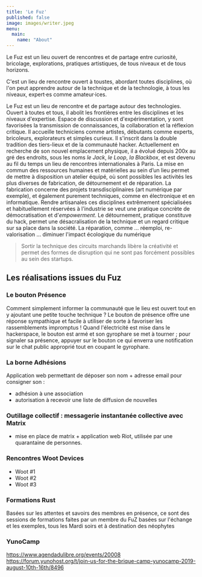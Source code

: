 ```yaml
---
title: 'Le Fuz'
published: false
image: images/writer.jpeg
menu:
  main:
    name: "About"
---
```


Le Fuz est un lieu ouvert de rencontres et de partage entre curiosité, bricolage, explorations, pratiques artistiques, de tous niveaux et de tous horizons.

C'est un lieu de rencontre ouvert à toustes, abordant toutes disciplines, où l'on peut apprendre autour de la technique et de la technologie, à tous les niveaux, expert·es comme amateur·ices.


Le Fuz est un lieu de rencontre et de partage autour des technologies. Ouvert à toutes et tous, il abolit les frontières entre les disciplines et les niveaux d'expertise.
Espace de discussion et d'expérimentation, y sont favorisées la transmission de connaissances, la collaboration et la réflexion critique.
Il accueille techniciens comme artistes, débutants comme experts, bricoleurs, explorateurs et simples curieux.
Il s'inscrit dans la double tradition des tiers-lieux et de la communauté hacker. Actuellement en recherche de son nouvel emplacement physique, il a évolué depuis 200x au gré des endroits, sous les noms *le Jack*, *le Loop*, *la Blackbox*, et est devenu au fil du temps un lieu de rencontres internationales à Paris.
La mise en commun des ressources humaines et matérielles au sein d’un lieu permet de mettre à disposition un atelier équipé, où sont possibles les activités les plus diverses de fabrication, de détournement et de réparation.
La fabrication concerne des projets transdisciplinaires (art numérique par exemple), et également purement techniques, comme en électronique et en informatique. Rendre artisanales ces disciplines extrêmement spécialisées et habituellement réservées à l'industrie se veut une pratique concrète de démocratisation et d'*empowerment*.
Le détournement, pratique constituve du hack, permet une désacralisation de la technique et un regard critique sur sa place dans la société.
La réparation, comme 
... réemploi, re-valorisation
... diminuer l'impact écologique du numérique





> Sortir la technique des circuits marchands libère la créativité et permet des formes de disruption qui ne sont pas forcément possibles au sein des startups.



## Les réalisations issues du Fuz

### Le bouton Présence

<!-- TODO : lister 3 images -->

Comment simplement informer la communauté que le lieu est ouvert tout en y ajoutant une petite touche technique ? Le bouton de présence offre une réponse sympathique et facile à utiliser de sorte à favoriser les rassemblements impromptus ! Quand l'électricité est mise dans le hackerspace, le bouton est armé et son gyrophare se met à tourner ; pour signaler sa présence, appuyer sur le bouton ce qui enverra une notification sur le chat public approprié tout en coupant le gyrophare.

### La borne Adhésions

Application web permettant de déposer son nom + adresse email pour consigner son : 

* adhésion à une association
* autorisation à recevoir une liste de diffusion de nouvelles

### Outillage collectif : messagerie instantanée collective avec Matrix

* mise en place de matrix + application web Riot, utilisée par une quarantaine de personnes.

### Rencontres Woot Devices

<!-- TODO Récap dates + photos
TODO texte descriptif -->

* Woot #1
* Woot #2
* Woot #3

### Formations Rust
Basées sur les attentes et savoirs des membres en présence, ce sont des sessions de formations faites par un membre du FuZ basées sur l'échange et les exemples, tous les Mardi soirs et à destination des néophytes

### YunoCamp
https://www.agendadulibre.org/events/20008
https://forum.yunohost.org/t/join-us-for-the-brique-camp-yunocamp-2019-august-10th-16th/8496